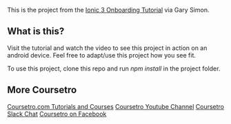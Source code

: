 This is the project from the [Ionic 3 Onboarding Tutorial](https://coursetro.com/posts/code/76/Create-an-Animated-App-Onboarding-Process-with-Ionic-3) via Gary Simon.

## What is this?

Visit the tutorial and watch the video to see this project in action on an android device. Feel free to adapt/use this project how you see fit.

To use this project, clone this repo and run *npm install* in the project folder.

## More Coursetro

[Coursetro.com Tutorials and Courses](https://coursetro.com)
[Coursetro Youtube Channel](http://youtube.com/user/designcourse)
[Coursetro Slack Chat](https://coursetro.com/chat)
[Coursetro on Facebook](https://www.facebook.com/coursetro)